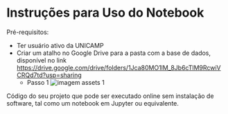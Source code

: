 # Instruções para Uso do Notebook

Pré-requisitos: 
- Ter usuário ativo da UNICAMP
- Criar um atalho no Google Drive para a pasta com a base de dados, disponível no link https://drive.google.com/drive/folders/1Jca80MO1lM_8Jb6cTlM9RcwiVCRQd7td?usp=sharing
    - Passo 1  ![imagem assets 1](/main/assets/images/step1.png)


Código do seu projeto que pode ser executado online sem instalação de software, tal como um notebook em Jupyter ou equivalente.
